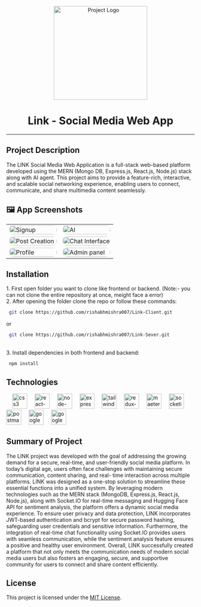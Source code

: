 <p align="center">
  <img src="https://github.com/user-attachments/assets/005dd5a2-54be-4880-96d9-8a107ea8863f" alt="Project Logo" width="250" /> 
</p>
<h1 align="center">Link - Social Media Web App</h1>

----

<h2>Project Description</h2>
The LINK Social Media Web Application is a full-stack web-based platform developed using the MERN (Mongo DB, Express.js, React.js, Node.js) stack along with AI agent. This project aims to provide a feature-rich, interactive, and scalable social networking experience, enabling users to connect, communicate, and share multimedia content seamlessly.

<h2>🖼️ App Screenshots</h2>

<table width="100%" cellspacing="10">
  <tr>
    <td width="50%">
      <img src="https://github.com/user-attachments/assets/bbbfd46c-35b6-45c7-a8b7-e991cc11031b" alt="Signup" style="width:100%; border-radius:10px;" />
    </td>
    <td width="50%">
      <img src="https://github.com/user-attachments/assets/dfd32822-6cd6-4ffd-825f-6ad01e50eac2" alt="AI" style="width:100%; border-radius:10px;" />
    </td>
  </tr>
  <tr>
    <td>
      <img src="https://github.com/user-attachments/assets/78f42f9c-311b-43f2-91ab-8088add0a849" alt="Post Creation" style="width:100%; border-radius:10px;" />
    </td>
    <td>
      <img src="https://github.com/user-attachments/assets/c2a3a7af-0a8e-407f-986a-11ef20f0e129" alt="Chat Interface" style="width:100%; border-radius:10px;" />
    </td>
  </tr>
  <tr>
    <td>
      <img src="https://github.com/user-attachments/assets/9515c97b-524d-433d-bc5d-617a9dc03511" alt="Profile" style="width:100%; border-radius:10px;" />
    </td>
    <td>
      <img src="https://github.com/user-attachments/assets/92b20922-22a3-4ac1-94da-f89c92c21636" alt="Admin panel" style="width:100%; border-radius:10px;" />
    </td>
  </tr>
</table>

<h2>Installation</h2>
1. First open folder you want to clone like frontend or backend. (Note:- you can not clone the entire repository at once, meight face a error)<br/>
2. After opening the folder clone the repo or follow these commands: 

```bash
 git clone https://github.com/rishabhmishra007/Link-Client.git
```
or

```bash
 git clone https://github.com/rishabhmishra007/Link-Sever.git
```
<br/>3. Install dependencies in both frontend and backend:
```bash
 npm install
 ```

## Technologies 

<div align="left">
  <img width="12" />
  <img src='https://cdn.jsdelivr.net/gh/devicons/devicon@master/icons/javascript/javascript-original.svg' height="40" alt="css3 logo"/>
  <img width="12" />
  <img src="https://cdn.jsdelivr.net/gh/devicons/devicon@master/icons/react/react-original-wordmark.svg" height="40" alt="react-logo"  />
  <img width="12" />
  <img src="https://cdn.jsdelivr.net/gh/devicons/devicon@master/icons/nodejs/nodejs-plain-wordmark.svg" height="40" alt="node-logo" />
  <img width="12" />
  <img src="https://cdn.jsdelivr.net/gh/devicons/devicon@master/icons/express/express-original-wordmark.svg" height="40" alt="express-logo"  />
  <img width="12" />
  <img src="https://cdn.jsdelivr.net/gh/devicons/devicon@master/icons/tailwindcss/tailwindcss-original.svg" height="40" alt="tailwindcss-logo"  />
  <img width="12" />
  <img src="https://cdn.jsdelivr.net/gh/devicons/devicon@master/icons/redux/redux-original.svg" height="40" alt="redux-logo"  />
  <img width="12" />
  <img src="https://cdn.jsdelivr.net/gh/devicons/devicon@master/icons/materialui/materialui-plain.svg" height="40" alt="maeterial ui"  />
  <img width="12" />
  <img src="https://cdn.jsdelivr.net/gh/devicons/devicon@master/icons/socketio/socketio-original-wordmark.svg" height="40" alt="socketio logo" />
  <img width="12" />
  <img src="https://cdn.jsdelivr.net/gh/devicons/devicon@master/icons/postman/postman-original-wordmark.svg" height="40" alt="postman logo"  />
  <img width="12" />
  <img src="https://cdn.jsdelivr.net/gh/devicons/devicon@master/icons/google/google-original-wordmark.svg" height="40" alt="google logo"  />
  <img width="12" />
  <img src="https://cdn.jsdelivr.net/gh/devicons/devicon@master/icons/amazonwebservices/amazonwebservices-original-wordmark.svg" height="40" alt="google logo"  />
</div>

<h2>Summary of Project</h2>
The LINK project was developed with the goal of addressing the growing demand for a secure, real-time, and user-friendly social media platform. In today’s digital age, users often face challenges with maintaining secure communication, content sharing, and real- time interaction across multiple platforms. LINK was designed as a one-stop solution to streamline these essential functions into a unified system. By leveraging modern technologies such as the MERN stack (MongoDB, Express.js, React.js, Node.js), along with Socket.IO for real-time messaging and Hugging Face API for sentiment analysis, the platform offers a dynamic social media experience.
To ensure user privacy and data protection, LINK incorporates JWT-based authentication and bcrypt for secure password hashing, safeguarding user credentials and sensitive information. Furthermore, the integration of real-time chat functionality using Socket.IO provides users with seamless communication, while the sentiment analysis feature ensures a positive and healthy user environment.
Overall, LINK successfully created a platform that not only meets the communication needs of modern social media users but also fosters an engaging, secure, and supportive community for users to connect and share content efficiently.


## License
This project is licensed under the [MIT License](LICENSE).
